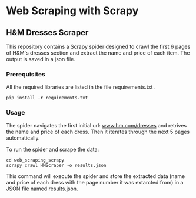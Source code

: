 # Web Scraping with Scrapy
## H&M Dresses Scraper

This repository contains a Scrapy spider designed to crawl the first 6 pages of H&M's dresses section and extract the name and price of each item. The output is saved in a json file. 

### Prerequisites

All the required libraries are listed in the file requirements.txt .

```
pip install -r requirements.txt
```

### Usage

The spider navigates the first initial url: www.hm.com/dresses and retrives the name and price of each dress. Then it iterates through the next 5 pages automatically.

To run the spider and scrape the data:

```
cd web_scraping_scrapy
scrapy crawl HMScraper -o results.json
```

This command will execute the spider and store the extracted data (name and price of each dress with the page number it was extarcted from) in a JSON file named results.json.

